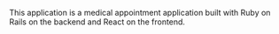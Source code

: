 This application is a medical appointment application built with Ruby on Rails on the backend and React on the frontend.